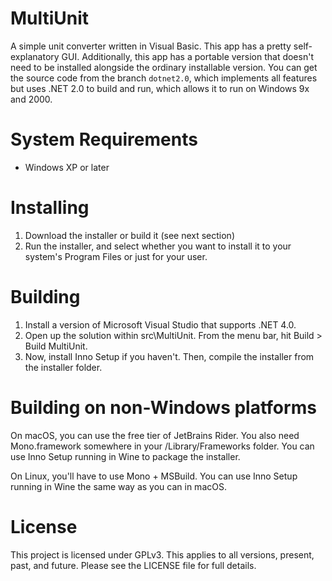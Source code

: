# MultiUnit
 A simple unit converter written in Visual Basic. This app has a pretty self-explanatory GUI. Additionally, this app has a portable version that doesn't need to be installed alongside the ordinary installable version. You can get the source code from the branch `dotnet2.0`, which implements all features but uses .NET 2.0 to build and run, which allows it to run on Windows 9x and 2000.

# System Requirements
- Windows XP or later

# Installing

1. Download the installer or build it (see next section)
2. Run the installer, and select whether you want to install it to your system's Program Files or just for your user.

# Building
1. Install a version of Microsoft Visual Studio that supports .NET 4.0.
2. Open up the solution within src\MultiUnit. From the menu bar, hit Build > Build MultiUnit.
3. Now, install Inno Setup if you haven't. Then, compile the installer from the installer folder.

# Building on non-Windows platforms
On macOS, you can use the free tier of JetBrains Rider. You also need Mono.framework somewhere in your /Library/Frameworks folder. You can use Inno Setup running in Wine to package the installer.

On Linux, you'll have to use Mono + MSBuild. You can use Inno Setup running in Wine the same way as you can in macOS.

# License
This project is licensed under GPLv3. This applies to all versions, present, past, and future. Please see the LICENSE file for full details.
